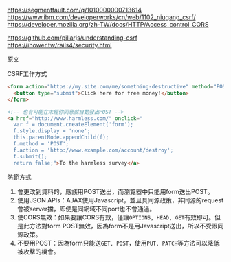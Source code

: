 https://segmentfault.com/q/1010000000713614
https://www.ibm.com/developerworks/cn/web/1102_niugang_csrf/
https://developer.mozilla.org/zh-TW/docs/HTTP/Access_control_CORS


https://github.com/pillarjs/understanding-csrf
https://ihower.tw/rails4/security.html



[原文](https://github.com/pillarjs/understanding-csrf)


CSRF工作方式
```html
<form action="https://my.site.com/me/something-destructive" method="POST">
  <button type="submit">Click here for free money!</button>
</form>

<!-- 也有可能在未經你同意就自動發出POST -->
<a href="http://www.harmless.com/" onclick="
  var f = document.createElement('form');
  f.style.display = 'none';
  this.parentNode.appendChild(f);
  f.method = 'POST';
  f.action = 'http://www.example.com/account/destroy';
  f.submit();
  return false;">To the harmless survey</a>
```

防範方式

1. 會更改到資料的，應該用POST送出，而瀏覽器中只能用form送出POST。
2. 使用JSON APIs：AJAX使用Javascript，並且具同源政策，非同源的request會被server擋，即使是同網域不同port也不會通過。
3. 使CORS無效：如果要讓CORS有效，僅讓`OPTIONS, HEAD, GET`有效即可。但是此方法對form POST無效，因為form不是用Javascript送出，所以不受限同源政策。
4. 不要用POST：因為form只能送`GET, POST`，使用`PUT, PATCH`等方法可以降低被攻擊的機會。
 
